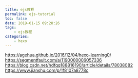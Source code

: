 ```yaml
---
title: ejs教程
permalink: ejs-tutorial
toc: false
date: 2019-01-15 09:28:26
tags:
    - ejs教程
categories:
    - hexo
---
```

https://agehua.github.io/2016/12/04/hexo-learning0/
https://segmentfault.com/a/1190000006057336
https://blog.csdn.net/hdfqq188816190/article/details/78038082
https://www.jianshu.com/p/1f8107a8778c
